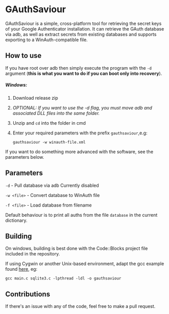 # GAuthSaviour

GAuthSaviour is a simple, cross-platform tool for retrieving the secret keys of your Google Authenticator installation. It can retrieve the GAuth database via adb, as well as extract secrets from existing databases and supports exporting to a WinAuth-compatible file.

## How to use
If you have root over adb then simply execute the program with the `-d` argument (**this is what you want to do if you can boot only into recovery**). 

##### Windows:

1. Download release zip
2. *OPTIONAL: If you want to use the -d flag, you must move adb and associated DLL files into the same folder.*
2. Unzip and `cd` into the folder in cmd
3. Enter your required parameters with the prefix `gauthsaviour`,e.g:

    ```gauthsaviour -w winauth-file.xml```

If you want to do something more advanced with the software, see the parameters below.

## Parameters

```-d``` - Pull database via adb Currently disabled

```-w <file>``` - Convert database to WinAuth file

```-f <file>``` - Load database from filename

Default behaviour is to print all auths from the file `database` in the current dictionary.

## Building

On windows, building is best done with the Code::Blocks project file included in the repository. 

If using Cygwin or another Unix-based environment, adapt the gcc example found [here](https://www.sqlite.org/howtocompile.html#compiling_the_command_line_interface), eg:

```gcc main.c sqlite3.c -lpthread -ldl -o gauthsaviour```

## Contributions
If there's an issue with any of the code, feel free to make a pull request.
